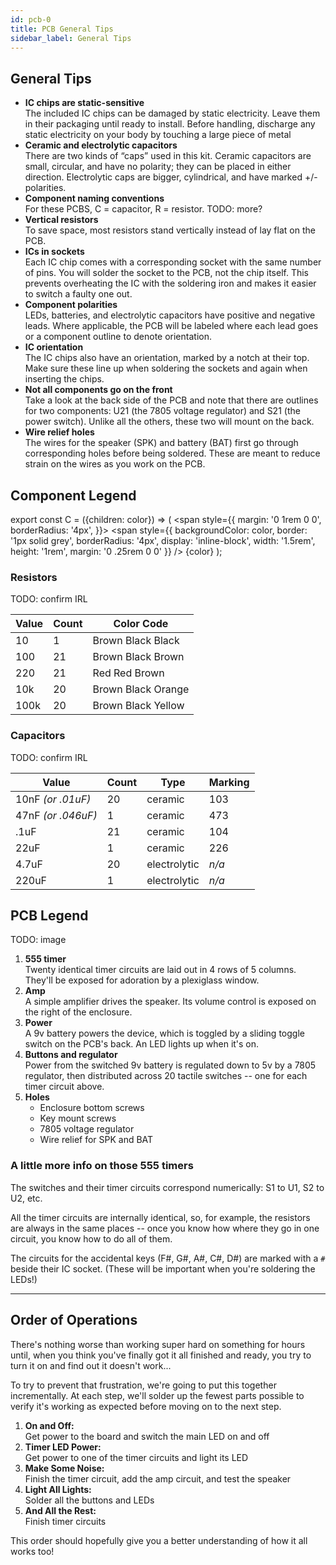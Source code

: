 ```yaml
---
id: pcb-0
title: PCB General Tips
sidebar_label: General Tips
---
```


## General Tips

- **IC chips are static-sensitive**<br/>
  The included IC chips can be damaged by static electricity. Leave them in their packaging until ready to install. Before handling, discharge any static electricity on your body by touching a large piece of metal
- **Ceramic and electrolytic capacitors**<br/>
  There are two kinds of “caps” used in this kit. Ceramic capacitors are small, circular, and have no polarity; they can be placed in either direction. Electrolytic caps are bigger, cylindrical, and have marked +/- polarities.
- **Component naming conventions**<br/>
  For these PCBS, C = capacitor, R = resistor. TODO: more?
- **Vertical resistors**<br/>
  To save space, most resistors stand vertically instead of lay flat on the PCB.
- **ICs in sockets**<br/>
  Each IC chip comes with a corresponding socket with the same number of pins. You will solder the socket to the PCB, not the chip itself. This prevents overheating the IC with the soldering iron and makes it easier to switch a faulty one out.
- **Component polarities**<br/>
  LEDs, batteries, and electrolytic capacitors have positive and negative leads. Where applicable, the PCB will be labeled where each lead goes or a component outline to denote orientation.
- **IC orientation**<br />
  The IC chips also have an orientation, marked by a notch at their top. Make sure these line up when soldering the sockets and again when inserting the chips.
- **Not all components go on the front**<br />
  Take a look at the back side of the PCB and note that there are outlines for two components: U21 (the 7805 voltage regulator) and S21 (the power switch). Unlike all the others, these two will mount on the back.
- **Wire relief holes**<br />
  The wires for the speaker (SPK) and battery (BAT) first go through corresponding holes before being soldered. These are meant to reduce strain on the wires as you work on the PCB.

## Component Legend

export const C = ({children: color}) => (
<span style={{
    margin: '0 1rem 0 0',
    borderRadius: '4px',
  }}>
<span style={{
      backgroundColor: color,
      border: '1px solid grey',
      borderRadius: '4px',
      display: 'inline-block',
      width: '1.5rem',
      height: '1rem',
      margin: '0 .25rem 0 0'
    }} />
{color}
</span>
);

### Resistors

TODO: confirm IRL

| Value | Count | Color&nbsp;Code                         |
| ----- | ----- | --------------------------------------- |
| 10    | 1     | <C>Brown</C> <C>Black</C> <C>Black</C>  |
| 100   | 21    | <C>Brown</C> <C>Black</C> <C>Brown</C>  |
| 220   | 21    | <C>Red</C> <C>Red</C> <C>Brown</C>      |
| 10k   | 20    | <C>Brown</C> <C>Black</C> <C>Orange</C> |
| 100k  | 20    | <C>Brown</C> <C>Black</C> <C>Yellow</C> |

### Capacitors

TODO: confirm IRL

| Value              | Count | Type         | Marking |
| ------------------ | ----- | ------------ | ------- |
| 10nF _(or .01uF)_  | 20    | ceramic      | 103     |
| 47nF _(or .046uF)_ | 1     | ceramic      | 473     |
| .1uF               | 21    | ceramic      | 104     |
| 22uF               | 1     | ceramic      | 226     |
| 4.7uF              | 20    | electrolytic | _n/a_   |
| 220uF              | 1     | electrolytic | _n/a_   |

## PCB Legend

TODO: image

1. **555 timer**<br />
   Twenty identical timer circuits are laid out in 4 rows of 5 columns. They'll be exposed for adoration by a plexiglass window.
2. **Amp**<br />
   A simple amplifier drives the speaker. Its volume control is exposed on the right of the enclosure.
3. **Power**<br />
   A 9v battery powers the device, which is toggled by a sliding toggle switch on the PCB's back. An LED lights up when it's on.
4. **Buttons and regulator**<br />
   Power from the switched 9v battery is regulated down to 5v by a 7805 regulator, then distributed across 20 tactile switches -- one for each timer circuit above.
5. **Holes**<br />
   - Enclosure bottom screws
   - Key mount screws
   - 7805 voltage regulator
   - Wire relief for SPK and BAT

### A little more info on those 555 timers

The switches and their timer circuits correspond numerically: S1 to U1, S2 to U2, etc.

All the timer circuits are internally identical, so, for example, the resistors are always in the same places -- once you know how where they go in one circuit, you know how to do all of them.

The circuits for the accidental keys (F#, G#, A#, C#, D#) are marked with a <code>#</code> beside their IC socket. (These will be important when you're soldering the LEDs!)

---

## Order of Operations

There's nothing worse than working super hard on something for hours until, when you think you've finally got it all finished and ready, you try to turn it on and find out it doesn't work...

To try to prevent that frustration, we're going to put this together incrementally. At each step, we'll solder up the fewest parts possible to verify it's working as expected before moving on to the next step.

1. **On and Off:**<br/>
   Get power to the board and switch the main LED on and off
2. **Timer LED Power:**<br/>
   Get power to one of the timer circuits and light its LED
3. **Make Some Noise:**<br/>
   Finish the timer circuit, add the amp circuit, and test the speaker
4. **Light All Lights:**<br/>
   Solder all the buttons and LEDs
5. **And All the Rest:**<br/>
   Finish timer circuits

This order should hopefully give you a better understanding of how it all works too!
